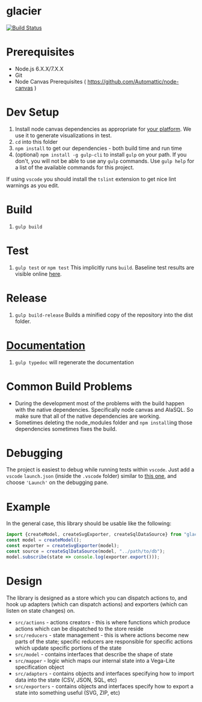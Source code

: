 # glacier

[![Build Status](https://travis-ci.org/glimpseio/glacier.png)](https://travis-ci.org/glimpseio/glacier)


Prerequisites
=====


* Node.js 6.X.X/7.X.X
* Git
* Node Canvas Prerequisites ( https://github.com/Automattic/node-canvas )

Dev Setup
=====


1. Install node canvas dependencies as appropriate for [your platform](https://github.com/Automattic/node-canvas/wiki). We use it to generate visualizations in test.
2. `cd` into this folder
3. `npm install` to get our dependencies - both build time and run time
4. (optional) `npm install -g gulp-cli` to install `gulp` on your path. If you don't, you will not be able to use any `gulp` commands. Use `gulp help` for a list of the available commands for this project.

If using `vscode` you should install the `tslint` extension to get nice lint warnings as you edit.

Build
=====
1. `gulp build`

Test
=====
1. `gulp test` or `npm test` This implicitly runs `build`.
Baseline test results are visible online [here](https://glimpseio.github.io/glacier/test_results.html).

Release
=======
1. `gulp build-release` Builds a minified copy of the repository into the dist folder.

[Documentation](https://glimpseio.github.io/glacier/)
=============
1. `gulp typedoc` will regenerate the documentation


Common Build Problems
=====


* During the development most of the problems with the build happen with the native dependencies.  Specifically node canvas and AlaSQL.  So make sure that all of the native dependencies are working.
* Sometimes deleting the node_modules folder and `npm install`ing those dependencies sometimes fixes the build.


Debugging
=========
The project is easiest to debug while running tests within `vscode`. Just add a `vscode` `launch.json` (inside the `.vscode` folder) similar to [this one](https://gist.github.com/weswigham/8b6ddfcb99daa85e095fe1fe82ecd8de), and choose `'Launch'` on the debugging pane.

Example
=======
In the general case, this library should be usable like the following:
```ts
import {createModel, createSvgExporter, createSqlDataSource} from "glacier";
const model = createModel();
const exporter = createSvgExporter(model);
const source = createSqlDataSource(model, "../path/to/db");
model.subscribe(state => console.log(exporter.export()));
```

Design
======
The library is designed as a store which you can dispatch actions to, and hook up adapters (which can dispatch actions) and exporters (which can listen on state changes) on.
 * `src/actions` - actions creators - this is where functions which produce actions which can be dispatched to the store reside
 * `src/reducers` - state management - this is where actions become new parts of the state; specific reducers are responsible for specific actions which update specific portions of the state
 * `src/model` - contains interfaces that describe the shape of state
 * `src/mapper` - logic which maps our internal state into a Vega-Lite specification object
 * `src/adapters` - contains objects and interfaces specifying how to import data into the state (CSV, JSON, SQL, etc)
 * `src/exporters` - contains objects and interfaces specify how to export a state into something useful (SVG, ZIP, etc)

